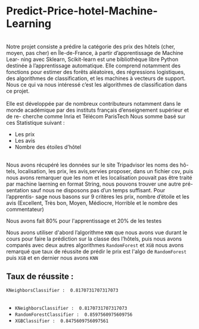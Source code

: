 # Predict-Price-hotel-Machine-Learning
<br>Notre projet consiste a prédire la catégorie des prix des hôtels (cher, moyen, pas cher) en Île-de-France, à partir d’apprentissage de Machine Lear- ning avec Sklearn, Scikit-learn est une bibliothèque libre Python destinée à l’apprentissage automatique. Elle comprend notamment des fonctions pour estimer des forêts aléatoires, des régressions logistiques, des algorithmes de classification, et les machines à vecteurs de support. Nous ce qui va nous intéressé c’est les algorithmes de classification dans ce projet.</br>
<br>Elle est développée par de nombreux contributeurs notamment dans le monde académique par des instituts français d’enseignement supérieur et de re- cherche comme Inria et Télécom ParisTech
Nous somme basé sur ces Statistique suivant :</br>
<ul>
	<li>Les prix</li>
	<li>Les avis</li>
	<li>Nombre des étoiles d’hôtel</li>
</ul>
	
	
	
<br>Nous avons récupéré les données sur le site Tripadvisor les noms des hô- tels, localisation, les prix, les avis,servies proposer, dans un fichier csv, puis nous avons remarquer que les nom et les localisation pouvait pas être traité par machine laerning en format String, nous pouvons trouver une autre pré- sentation sauf nous ne disposons pas d’un temps suffisant. Pour l’apprentis- sage nous basons sur 9 critères les prix, nombre d’étoile et les avis (Excellent, Très bon, Moyen, Médiocre, Horrible et le nombre des commentateur)

Nous avons fait 80% pour l'apprentissage et 20% de les testes

Nous avons utiliser d'abord l’algorithme `KNN` que nous avons vue durant le cours pour faire la prédiction sur la classe des l’hôtels, puis nous avons comparés avec deux autres algorithmes `RandomForest` et `XGB` nous avons remarqué que taux de réussite  de prédir le prix est l'algo de `RandomForest` puis `XGB` et en dernier nous avons `KNN` 
</br>

## Taux de réussite :


`KNeighborsClassifier :  0.8170731707317073`
<br>	
	<ul>
	<li>`KNeighborsClassifier :  0.8170731707317073`</li>
	<li>`RandomForestClassifier :  0.8597560975609756`</li>
	<li>`XGBClassifier :  0.8475609756097561`</li>
	</ul>
</br>

	
	
